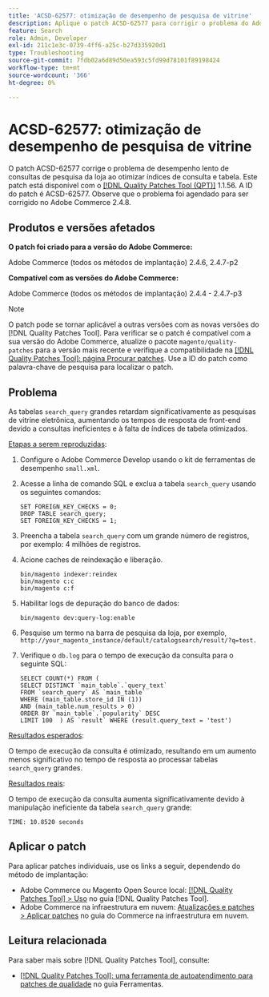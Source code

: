 ```yaml
---
title: 'ACSD-62577: otimização de desempenho de pesquisa de vitrine'
description: Aplique o patch ACSD-62577 para corrigir o problema do Adobe Commerce em que o desempenho de pesquisa da loja é degradado devido à execução lenta da consulta causada por uma tabela "search_query" grande.
feature: Search
role: Admin, Developer
exl-id: 211c1e3c-0739-4ff6-a25c-b27d335920d1
type: Troubleshooting
source-git-commit: 7fdb02a6d89d50ea593c5fd99d78101f89198424
workflow-type: tm+mt
source-wordcount: '366'
ht-degree: 0%

---
```


# ACSD-62577: otimização de desempenho de pesquisa de vitrine

O patch ACSD-62577 corrige o problema de desempenho lento de consultas de pesquisa da loja ao otimizar índices de consulta e tabela. Este patch está disponível com o [[!DNL Quality Patches Tool (QPT)]](/help/tools/quality-patches-tool/quality-patches-tool-to-self-serve-quality-patches.md) 1.1.56. A ID do patch é ACSD-62577. Observe que o problema foi agendado para ser corrigido no Adobe Commerce 2.4.8.

## Produtos e versões afetados

**O patch foi criado para a versão do Adobe Commerce:**

Adobe Commerce (todos os métodos de implantação) 2.4.6, 2.4.7-p2

**Compatível com as versões do Adobe Commerce:**

Adobe Commerce (todos os métodos de implantação) 2.4.4 - 2.4.7-p3

>[!NOTE]
>
>O patch pode se tornar aplicável a outras versões com as novas versões do [!DNL Quality Patches Tool]. Para verificar se o patch é compatível com a sua versão do Adobe Commerce, atualize o pacote `magento/quality-patches` para a versão mais recente e verifique a compatibilidade na [[!DNL Quality Patches Tool]: página Procurar patches](https://experienceleague.adobe.com/tools/commerce-quality-patches/index.html). Use a ID do patch como palavra-chave de pesquisa para localizar o patch.

## Problema

As tabelas `search_query` grandes retardam significativamente as pesquisas de vitrine eletrônica, aumentando os tempos de resposta de front-end devido a consultas ineficientes e à falta de índices de tabela otimizados.

<u>Etapas a serem reproduzidas</u>:

1. Configure o Adobe Commerce Develop usando o kit de ferramentas de desempenho `small.xml`.
1. Acesse a linha de comando SQL e exclua a tabela `search_query` usando os seguintes comandos:

   ```
   SET FOREIGN_KEY_CHECKS = 0;  
   DROP TABLE search_query;  
   SET FOREIGN_KEY_CHECKS = 1;  
   ```

1. Preencha a tabela `search_query` com um grande número de registros, por exemplo: 4 milhões de registros.
1. Acione caches de reindexação e liberação.

   ```
   bin/magento indexer:reindex  
   bin/magento c:c  
   bin/magento c:f  
   ```

1. Habilitar logs de depuração do banco de dados:

   ```
   bin/magento dev:query-log:enable  
   ```

1. Pesquise um termo na barra de pesquisa da loja, por exemplo,
   `http://your_magento_instance/default/catalogsearch/result/?q=test.`
1. Verifique o `db.log` para o tempo de execução da consulta para o seguinte SQL:

   ```
   SELECT COUNT(*) FROM (  
   SELECT DISTINCT `main_table`.`query_text`  
   FROM `search_query` AS `main_table`  
   WHERE (main_table.store_id IN (1))  
   AND (main_table.num_results > 0)  
   ORDER BY `main_table`.`popularity` DESC  
   LIMIT 100  ) AS `result` WHERE (result.query_text = 'test')  
   ```

<u>Resultados esperados</u>:

O tempo de execução da consulta é otimizado, resultando em um aumento menos significativo no tempo de resposta ao processar tabelas `search_query` grandes.

<u>Resultados reais</u>:

O tempo de execução da consulta aumenta significativamente devido à manipulação ineficiente da tabela `search_query` grande:

```
TIME: 10.8520 seconds  
```

## Aplicar o patch

Para aplicar patches individuais, use os links a seguir, dependendo do método de implantação:

* Adobe Commerce ou Magento Open Source local: [[!DNL Quality Patches Tool] > Uso](/help/tools/quality-patches-tool/usage.md) no guia [!DNL Quality Patches Tool].
* Adobe Commerce na infraestrutura em nuvem: [Atualizações e patches > Aplicar patches](https://experienceleague.adobe.com/docs/commerce-cloud-service/user-guide/develop/upgrade/apply-patches.html) no guia do Commerce na infraestrutura em nuvem.

## Leitura relacionada

Para saber mais sobre [!DNL Quality Patches Tool], consulte:

* [[!DNL Quality Patches Tool]: uma ferramenta de autoatendimento para patches de qualidade](/help/tools/quality-patches-tool/quality-patches-tool-to-self-serve-quality-patches.md) no guia Ferramentas.
